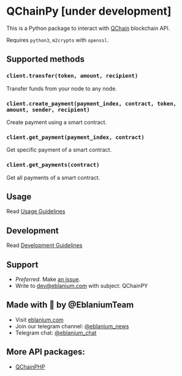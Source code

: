# QChainPy [under development]

This is a Python package to interact with [QChain](https://qchain.ai) blockchain API.

Requires `python3`, `m2crypto` with `openssl`.

## Supported methods

### `client.transfer(token, amount, recipient)`
Transfer funds from your node to any node.

### `client.create_payment(payment_index, contract, token, amount, sender, recipient)`
Create payment using a smart contract.

### `client.get_payment(payment_index, contract)`
Get specific payment of a smart contract.

### `client.get_payments(contract)`
Get all payments of a smart contract.

## Usage
Read [Usage Guidelines](USAGE.md)

## Development
Read [Development Guidelines](USAGE.md)

## Support
* _Preferred_. Make [an issue](https://github.com/eblanium/qchainpy/issues).
* Write to [dev@eblanium.com](mailto:dev@eblanium.com) with subject: QChainPY

## Made with 💙 by @EblaniumTeam
* Visit [eblanium.com](https://eblanium.com)
* Join our telegram channel: [@eblanium_news](https://t.me/eblanium_news)
* Telegram chat: [@eblanium_chat](https://t.me/eblanium_chat)

## More API packages:
* [QChainPHP](https://github.com/qchainai/QchainPHP)